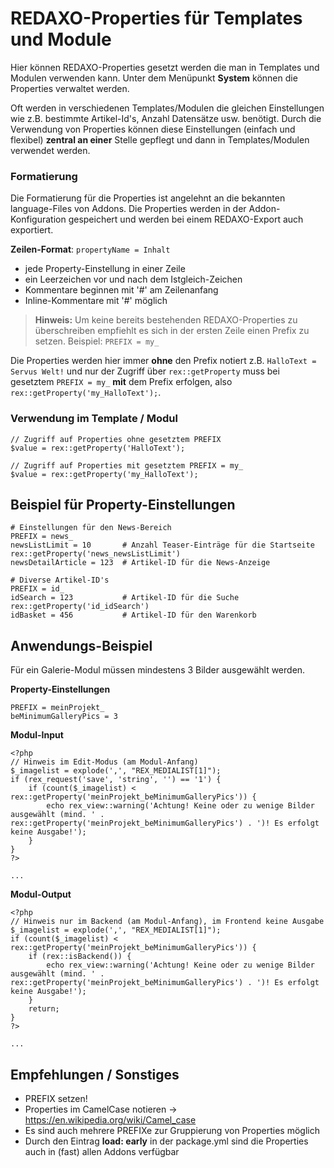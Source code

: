 
# REDAXO-Properties für Templates und Module

Hier können REDAXO-Properties gesetzt werden die man in Templates und Modulen verwenden kann.
Unter dem Menüpunkt **System** können die Properties verwaltet werden.

Oft werden in verschiedenen Templates/Modulen die gleichen Einstellungen wie z.B. bestimmte Artikel-Id's, Anzahl Datensätze usw. benötigt. Durch die Verwendung von Properties können diese Einstellungen (einfach und flexibel) **zentral an einer** Stelle gepflegt und dann in Templates/Modulen verwendet werden.

### Formatierung

Die Formatierung für die Properties ist angelehnt an die bekannten language-Files von Addons.
Die Properties werden in der Addon-Konfiguration gespeichert und werden bei einem REDAXO-Export auch exportiert.

**Zeilen-Format**: `propertyName = Inhalt`

* jede Property-Einstellung in einer Zeile
* ein Leerzeichen vor und nach dem Istgleich-Zeichen
* Kommentare beginnen mit '#' am Zeilenanfang
* Inline-Kommentare mit '#' möglich

> **Hinweis:**
Um keine bereits bestehenden REDAXO-Properties zu überschreiben empfiehlt es sich in der ersten Zeile einen Prefix zu setzen.
Beispiel: `PREFIX = my_`

Die Properties werden hier immer **ohne** den Prefix notiert z.B. `HalloText = Servus Welt!` und nur der Zugriff über `rex::getProperty` muss bei gesetztem `PREFIX = my_` **mit** dem Prefix erfolgen, also `rex::getProperty('my_HalloText');`.

### Verwendung im Template / Modul

```
// Zugriff auf Properties ohne gesetztem PREFIX
$value = rex::getProperty('HalloText');

// Zugriff auf Properties mit gesetztem PREFIX = my_
$value = rex::getProperty('my_HalloText');
```

## Beispiel für Property-Einstellungen

```
# Einstellungen für den News-Bereich
PREFIX = news_
newsListLimit = 10       # Anzahl Teaser-Einträge für die Startseite   rex::getProperty('news_newsListLimit')
newsDetailArticle = 123  # Artikel-ID für die News-Anzeige

# Diverse Artikel-ID's
PREFIX = id_
idSearch = 123           # Artikel-ID für die Suche                    rex::getProperty('id_idSearch')
idBasket = 456           # Artikel-ID für den Warenkorb
```

## Anwendungs-Beispiel

Für ein Galerie-Modul müssen mindestens 3 Bilder ausgewählt werden.

**Property-Einstellungen**

```
PREFIX = meinProjekt_
beMinimumGalleryPics = 3
```

**Modul-Input**

```
<?php
// Hinweis im Edit-Modus (am Modul-Anfang)
$_imagelist = explode(',', "REX_MEDIALIST[1]");
if (rex_request('save', 'string', '') == '1') {
    if (count($_imagelist) < rex::getProperty('meinProjekt_beMinimumGalleryPics')) {
        echo rex_view::warning('Achtung! Keine oder zu wenige Bilder ausgewählt (mind. ' . rex::getProperty('meinProjekt_beMinimumGalleryPics') . ')! Es erfolgt keine Ausgabe!');
    }
}
?>

...
```

**Modul-Output**

```
<?php
// Hinweis nur im Backend (am Modul-Anfang), im Frontend keine Ausgabe
$_imagelist = explode(',', "REX_MEDIALIST[1]");
if (count($_imagelist) < rex::getProperty('meinProjekt_beMinimumGalleryPics')) {
    if (rex::isBackend()) {
        echo rex_view::warning('Achtung! Keine oder zu wenige Bilder ausgewählt (mind. ' . rex::getProperty('meinProjekt_beMinimumGalleryPics') . ')! Es erfolgt keine Ausgabe!');
    }
    return;
}
?>

...
```

## Empfehlungen / Sonstiges

* PREFIX setzen!
* Properties im CamelCase notieren -> https://en.wikipedia.org/wiki/Camel_case
* Es sind auch mehrere PREFIXe zur Gruppierung von Properties möglich
* Durch den Eintrag **load: early** in der package.yml sind die Properties auch in (fast) allen Addons verfügbar
